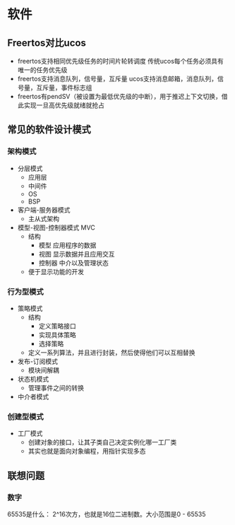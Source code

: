 # 软件

## Freertos对比ucos

- freertos支持相同优先级任务的时间片轮转调度       传统ucos每个任务必须具有唯一的任务优先级
- freertos支持消息队列，信号量，互斥量            ucos支持消息邮箱，消息队列，信号量，互斥量，事件标志组
- freertos有pendSV（被设置为最低优先级的中断），用于推迟上下文切换，借此实现一旦高优先级就绪就抢占    
  
## 常见的软件设计模式
### 架构模式
- 分层模式
  - 应用层
  - 中间件
  - OS
  - BSP
- 客户端-服务器模式
    - 主从式架构
- 模型-视图-控制器模式 MVC
  - 结构
    - 模型  应用程序的数据
    - 视图 显示数据并且应用交互
    - 控制器 中介以及管理状态
  - 便于显示功能的开发
### 行为型模式
- 策略模式
  - 结构
    - 定义策略接口
    - 实现具体策略
    - 选择策略
  - 定义一系列算法，并且进行封装，然后使得他们可以互相替换
- 发布-订阅模式
  - 模块间解耦
- 状态机模式
  - 管理事件之间的转换
- 中介者模式

### 创建型模式
- 工厂模式
  - 创建对象的接口，让其子类自己决定实例化哪一工厂类
  - 其实也就是面向对象编程，用指针实现多态



## 联想问题

### 数字
65535是什么：   2^16次方，也就是16位二进制数。大小范围是0 - 65535     